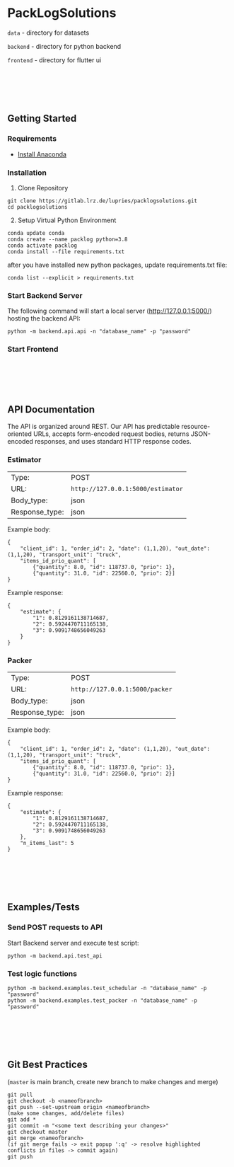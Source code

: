 # PackLogSolutions

`data` - directory for datasets

`backend` - directory for python backend

`frontend` - directory for flutter ui

<br></br><br></br>

## Getting Started

### Requirements

* [Install Anaconda](https://docs.anaconda.com/anaconda/install/)

### Installation

1. Clone Repository
```
git clone https://gitlab.lrz.de/lupries/packlogsolutions.git
cd packlogsolutions
```

2. Setup Virtual Python Environment
```
conda update conda
conda create --name packlog python=3.8
conda activate packlog
conda install --file requirements.txt
```
after you have installed new python packages, update requirements.txt file:
```
conda list --explicit > requirements.txt
```

### Start Backend Server

The following command will start a local server (http://127.0.0.1:5000/) hosting the backend API:
```
python -m backend.api.api -n "database_name" -p "password"
```

### Start Frontend

<br></br><br></br>

## API Documentation

The API is organized around REST. Our API has predictable resource-oriented URLs, accepts form-encoded request bodies, returns JSON-encoded responses, and uses standard HTTP response codes.

### Estimator

|  | |
|--------|--------|
| Type: | POST |
| URL: | `http://127.0.0.1:5000/estimator` |
| Body_type: | json |
| Response_type: | json |

Example body:

```
{
    "client_id": 1, "order_id": 2, "date": (1,1,20), "out_date": (1,1,20), "transport_unit": "truck", 
    "items_id_prio_quant": [
        {"quantity": 8.0, "id": 118737.0, "prio": 1},
        {"quantity": 31.0, "id": 22560.0, "prio": 2}]
}
```

Example response:

```
{
    "estimate": {
        "1": 0.8129161138714687,
        "2": 0.5924470711165138,
        "3": 0.9091748656049263
    }
}
```

### Packer

|  | |
|--------|--------|
| Type: | POST |
| URL: | `http://127.0.0.1:5000/packer` |
| Body_type: | json |
| Response_type: | json |

Example body:

```
{
    "client_id": 1, "order_id": 2, "date": (1,1,20), "out_date": (1,1,20), "transport_unit": "truck", 
    "items_id_prio_quant": [
        {"quantity": 8.0, "id": 118737.0, "prio": 1},
        {"quantity": 31.0, "id": 22560.0, "prio": 2}]
}
```

Example response:

```
{
    "estimate": {
        "1": 0.8129161138714687,
        "2": 0.5924470711165138,
        "3": 0.9091748656049263
    },
    "n_items_last": 5
}
```

<br></br><br></br>

## Examples/Tests

### Send POST requests to API

Start Backend server and execute test script:
```
python -m backend.api.test_api 
```

### Test logic functions

```
python -m backend.examples.test_schedular -n "database_name" -p "password"
python -m backend.examples.test_packer -n "database_name" -p "password"
```

<br></br><br></br>

## Git Best Practices
(`master` is main branch, create new branch to make changes and merge)
```
git pull
git checkout -b <nameofbranch>
git push --set-upstream origin <nameofbranch>
(make some changes, add/delete files)
git add *
git commit -m "<some text describing your changes>"
git checkout master
git merge <nameofbranch>
(if git merge fails -> exit popup ':q' -> resolve highlighted conflicts in files -> commit again)
git push
```


